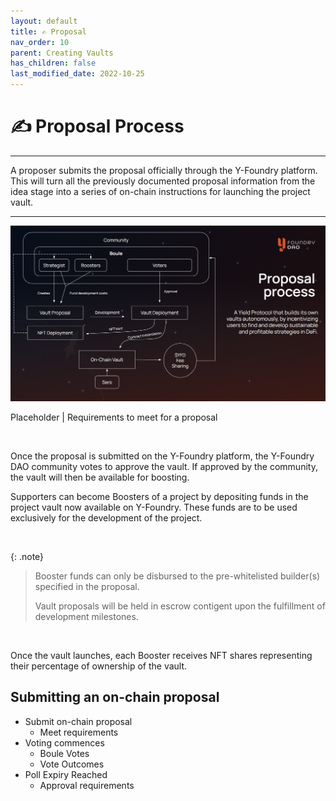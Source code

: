```yaml
---
layout: default
title: ✍️ Proposal
nav_order: 10
parent: Creating Vaults
has_children: false
last_modified_date: 2022-10-25
---
```


# ✍️ Proposal Process

***

A proposer submits the proposal officially through the Y-Foundry platform. This will turn all the previously documented proposal information from the idea stage into a series of on-chain instructions for launching the project vault.

***

![Vault Proposal Process](/assets/images/learn/about/proposal-vault.png)

Placeholder | Requirements to meet for a proposal

<br>

Once the proposal is submitted on the Y-Foundry platform, the Y-Foundry DAO community votes to approve the vault. If approved by the community, the vault will then be available for boosting.

Supporters can become Boosters of a project by depositing funds in the project vault now available on Y-Foundry. These funds are to be used exclusively for the development of the project. 

<br>

{: .note}
> Booster funds can only be disbursed to the pre-whitelisted builder(s) specified in the proposal. 
> 
> Vault proposals will be held in escrow contigent upon the fulfillment of development milestones.

<br>

Once the vault launches, each Booster receives NFT shares representing their percentage of ownership of the vault.

## Submitting an on-chain proposal

* Submit on-chain proposal
	* Meet requirements
* Voting commences
	* Boule Votes
	* Vote Outcomes
* Poll Expiry Reached
	* Approval requirements

	
